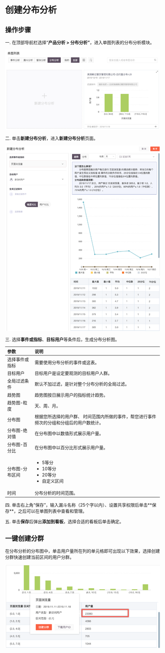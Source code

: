 # 创建分布分析

## 操作步骤

一. 在顶部导航栏选择“**产品分析 &gt; 分布分析”**，进入单图列表的分布分析模块。

![](../../../.gitbook/assets/image%20%28209%29.png)

二.  单击**新建分布分析**，进入**新建分布分析**页面。

![](../../../.gitbook/assets/image%20%2813%29.png)

三. 选择**事件或指标**、**目标用户**等条件后，生成分布分析图。

<table>
  <thead>
    <tr>
      <th style="text-align:left">&#x53C2;&#x6570;</th>
      <th style="text-align:left">&#x8BF4;&#x660E;</th>
    </tr>
  </thead>
  <tbody>
    <tr>
      <td style="text-align:left">&#x9009;&#x62E9;&#x4E8B;&#x4EF6;&#x6216;&#x6307;&#x6807;</td>
      <td style="text-align:left">&#x9700;&#x8981;&#x4F7F;&#x7528;&#x5206;&#x5E03;&#x5206;&#x6790;&#x7684;&#x4E8B;&#x4EF6;&#x6216;&#x8FD9;&#x8868;&#x3002;</td>
    </tr>
    <tr>
      <td style="text-align:left">&#x76EE;&#x6807;&#x7528;&#x6237;</td>
      <td style="text-align:left">&#x76EE;&#x6807;&#x7528;&#x6237;&#x662F;&#x8BBE;&#x5B9A;&#x8981;&#x89C2;&#x6D4B;&#x7684;&#x76EE;&#x6807;&#x7528;&#x6237;&#x4EBA;&#x7FA4;&#x3002;</td>
    </tr>
    <tr>
      <td style="text-align:left">&#x5168;&#x5C40;&#x8FC7;&#x6EE4;&#x6761;&#x4EF6;</td>
      <td style="text-align:left">&#x9ED8;&#x8BA4;&#x4E0D;&#x52A0;&#x8FC7;&#x6EE4;&#xFF0C;&#x662F;&#x9488;&#x5BF9;&#x6574;&#x4E2A;&#x5206;&#x5E03;&#x5206;&#x6790;&#x7684;&#x5168;&#x5C40;&#x8FC7;&#x6EE4;&#x3002;</td>
    </tr>
    <tr>
      <td style="text-align:left">&#x8D8B;&#x52BF;&#x56FE;</td>
      <td style="text-align:left">&#x8D8B;&#x52BF;&#x56FE;&#x6309;&#x65E5;&#x5C55;&#x793A;&#x7528;&#x6237;&#x7684;&#x6307;&#x6807;&#x7EDF;&#x8BA1;&#x8D8B;&#x52BF;&#x3002;</td>
    </tr>
    <tr>
      <td style="text-align:left">&#x8D8B;&#x52BF;&#x56FE;-&#x7C92;&#x5EA6;</td>
      <td style="text-align:left">&#x5929;&#x3001;&#x5468;&#x3001;&#x6708;&#x3002;</td>
    </tr>
    <tr>
      <td style="text-align:left">&#x5206;&#x5E03;&#x56FE;</td>
      <td style="text-align:left">&#x6839;&#x636E;&#x60A8;&#x6240;&#x9009;&#x62E9;&#x7684;&#x7528;&#x6237;&#x7FA4;&#x3001;
        &#x65F6;&#x95F4;&#x8303;&#x56F4;&#x5185;&#x6240;&#x505A;&#x7684;&#x4E8B;&#x4EF6;&#xFF0C;&#x5E2E;&#x60A8;&#x8FDB;&#x884C;&#x4E8B;&#x4EF6;&#x9891;&#x6B21;&#x7684;&#x5206;&#x7EC4;&#x548C;&#x5206;&#x7EC4;&#x540E;&#x7684;&#x7528;&#x6237;&#x6570;&#x7EDF;&#x8BA1;&#x3002;</td>
    </tr>
    <tr>
      <td style="text-align:left">&#x5206;&#x5E03;&#x56FE;-&#x7EDD;&#x5BF9;&#x503C;</td>
      <td style="text-align:left">&#x5728;&#x5206;&#x5E03;&#x56FE;&#x4E2D;&#x4EE5;&#x6570;&#x503C;&#x5F62;&#x5F0F;&#x5C55;&#x793A;&#x7528;&#x6237;&#x91CF;&#x3002;</td>
    </tr>
    <tr>
      <td style="text-align:left">&#x5206;&#x5E03;&#x56FE;-&#x767E;&#x5206;&#x6BD4;</td>
      <td style="text-align:left">&#x5728;&#x5206;&#x5E03;&#x56FE;&#x4E2D;&#x4EE5;&#x767E;&#x5206;&#x6BD4;&#x5F62;&#x5F0F;&#x5C55;&#x793A;&#x7528;&#x6237;&#x91CF;&#x3002;</td>
    </tr>
    <tr>
      <td style="text-align:left">&#x5206;&#x5E03;&#x56FE;-&#x5206;&#x5E03;&#x533A;&#x95F4;</td>
      <td style="text-align:left">
        <ul>
          <li>5&#x7B49;&#x5206;</li>
          <li>10&#x7B49;&#x5206;</li>
          <li>20&#x7B49;&#x5206;</li>
          <li>&#x81EA;&#x5B9A;&#x4E49;&#x533A;&#x95F4;</li>
        </ul>
      </td>
    </tr>
    <tr>
      <td style="text-align:left">&#x65F6;&#x95F4;</td>
      <td style="text-align:left">&#x5206;&#x5E03;&#x5206;&#x6790;&#x7684;&#x65F6;&#x95F4;&#x8303;&#x56F4;&#x3002;</td>
    </tr>
  </tbody>
</table>四. 单击右上角“保存”，输入漏斗名称（25个字以内）、设置共享权限后单击**保存**，之后可以在单图列表中查看和管理。

五. 单击**保存**后弹出**添加到看板**，选择合适的看板后单击确定。

## 一键创建分群

在分布分析的分布图中，单击用户量所在列的单元格即可出现以下效果，选择创建分群快速创建当前区间的用户分群。

![](../../../.gitbook/assets/image%20%2842%29.png)



